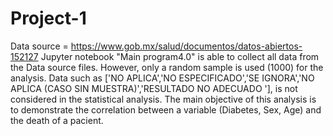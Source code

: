# Project-1
Data source = https://www.gob.mx/salud/documentos/datos-abiertos-152127
Jupyter notebook "Main program4.0" is able to collect all data from the Data source files. However, only a random sample is used (1000) for the analysis.
Data such as ['NO APLICA','NO ESPECIFICADO','SE IGNORA','NO APLICA (CASO SIN MUESTRA)','RESULTADO NO ADECUADO '], is not considered in the statistical analysis.
The main objective of this analysis is to demonstrate the correlation between a variable (Diabetes, Sex, Age) and the death of a pacient.
